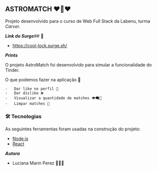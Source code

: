 ## ASTROMATCH ❤️️🏹❤️️


Projeto desenvolvido para o curso de Web Full Stack da Labenu, turma *Carver*.

***Link do Surge***## 💨
 - https://cool-lock.surge.sh/

***Prints***




O projeto AstroMatch foi desenvolvido para simular a funcionalidade do Tinder. 

O que podemos fazer na aplicação   🏁

    -   Dar like no perfil 💚
    -   Dar dislike ❌
    -   Visualizar a quantidade de matches 👁‍🗨📃
    -   Limpar matches 🧹

### 🛠 Tecnologias

As seguintes ferramentas foram usadas na construção do projeto:

-   [Node.js](https://nodejs.org/en/)
-   [React](https://pt-br.reactjs.org/)


***Autora***
 - Luciana Marin Perez 👩🏻‍💻
